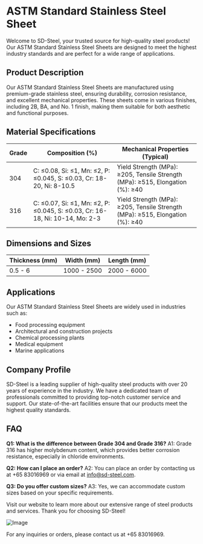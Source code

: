 # ASTM Standard Stainless Steel Sheet

Welcome to SD-Steel, your trusted source for high-quality steel products! Our ASTM Standard Stainless Steel Sheets are designed to meet the highest industry standards and are perfect for a wide range of applications.

## Product Description

Our ASTM Standard Stainless Steel Sheets are manufactured using premium-grade stainless steel, ensuring durability, corrosion resistance, and excellent mechanical properties. These sheets come in various finishes, including 2B, BA, and No. 1 finish, making them suitable for both aesthetic and functional purposes.

## Material Specifications

| Grade       | Composition (%)  | Mechanical Properties (Typical) |
|-------------|------------------|--------------------------------|
| 304         | C: ≤0.08, Si: ≤1, Mn: ≤2, P: ≤0.045, S: ≤0.03, Cr: 18-20, Ni: 8-10.5 | Yield Strength (MPa): ≥205, Tensile Strength (MPa): ≥515, Elongation (%): ≥40 |
| 316         | C: ≤0.07, Si: ≤1, Mn: ≤2, P: ≤0.045, S: ≤0.03, Cr: 16-18, Ni: 10-14, Mo: 2-3 | Yield Strength (MPa): ≥205, Tensile Strength (MPa): ≥515, Elongation (%): ≥40 |

## Dimensions and Sizes

| Thickness (mm) | Width (mm) | Length (mm) |
|----------------|------------|-------------|
| 0.5 - 6        | 1000 - 2500 | 2000 - 6000 |

## Applications

Our ASTM Standard Stainless Steel Sheets are widely used in industries such as:
- Food processing equipment
- Architectural and construction projects
- Chemical processing plants
- Medical equipment
- Marine applications

## Company Profile

SD-Steel is a leading supplier of high-quality steel products with over 20 years of experience in the industry. We have a dedicated team of professionals committed to providing top-notch customer service and support. Our state-of-the-art facilities ensure that our products meet the highest quality standards.

## FAQ

**Q1: What is the difference between Grade 304 and Grade 316?**
A1: Grade 316 has higher molybdenum content, which provides better corrosion resistance, especially in chloride environments.

**Q2: How can I place an order?**
A2: You can place an order by contacting us at +65 83016969 or via email at info@sd-steel.com.

**Q3: Do you offer custom sizes?**
A3: Yes, we can accommodate custom sizes based on your specific requirements.

Visit our website to learn more about our extensive range of steel products and services. Thank you for choosing SD-Steel!

![Image](https://github.com/user-attachments/assets/2567258e-e124-4816-932d-1809bd27ef0b)

For any inquiries or orders, please contact us at +65 83016969.